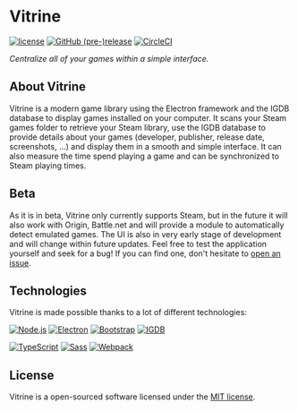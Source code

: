 # Vitrine
[![license](https://img.shields.io/github/license/paul-roman/vitrine.svg?style=flat-square)]()
[![GitHub (pre-)release](https://img.shields.io/github/release/paul-roman/vitrine/all.svg?style=flat-square)]()
[![CircleCI](https://img.shields.io/circleci/project/github/paul-roman/vitrine.svg?style=flat-square)]()

_Centralize all of your games within a simple interface._

## About Vitrine

Vitrine is a modern game library using the Electron framework and the IGDB database to display games installed on your computer. It scans your Steam games folder to retrieve your Steam library, use the IGDB database to provide details about your games (developer, publisher, release date, screenshots, ...) and display them in a smooth and simple interface. It can also measure the time spend playing a game and can be synchronized to Steam playing times.

## Beta

As it is in beta, Vitrine only currently supports Steam, but in the future it will also work with Origin, Battle.net and will provide a module to automatically detect emulated games. The UI is also in very early stage of development and will change within future updates. Feel free to test the application yourself and seek for a bug! If you can find one, don't hesitate to [open an issue](https://github.com/paul-roman/vitrine/issues/new).

## Technologies

Vitrine is made possible thanks to a lot of different technologies:

[![Node.js](https://image.ibb.co/gTMzRa/node.png)](https://nodejs.org)
[![Electron](https://image.ibb.co/iaUm6a/electron.png)](https://electron.atom.io)
[![Bootstrap](https://image.ibb.co/b3jxCF/bootstrap.png)](http://getbootstrap.com)
[![IGDB](https://image.ibb.co/mhvLXF/igdb.png)](https://www.igdb.com)

[![TypeScript](https://image.ibb.co/hsGAXF/typescript.png)](http://www.typescriptlang.org)
[![Sass](https://image.ibb.co/cG266a/sass.png)](http://sass-lang.com)
[![Webpack](https://image.ibb.co/ehmcCF/webpack.png)](https://webpack.js.org)

## License

Vitrine is a open-sourced software licensed under the [MIT license](http://opensource.org/licenses/MIT).
